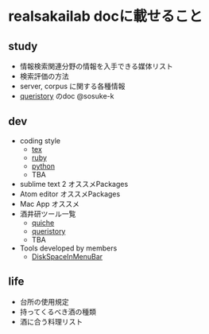 # realsakailab docに載せること

## study
- 情報検索関連分野の情報を入手できる媒体リスト
- 検索評価の方法
- server, corpus に関する各種情報
- [queristory](qs.l-u-l.tk) のdoc @sosuke-k

## dev
- coding style
  - [tex](http://tex.stackexchange.com/questions/40775/are-there-any-coding-style-guidelines-for-latex)
  - [ruby](http://bojovs.com/2012/04/24/ruby-coding-style/)
  - [python](http://tell-k.hatenablog.com/entry/2012/02/26/173554)
  - TBA
- sublime text 2 オススメPackages
- Atom editor オススメPackages
- Mac App オススメ
- 酒井研ツール一覧
  - [quiche](q.l0o0l.co)
  - [queristory](qs.l-u-l.tk)
  - TBA
- Tools developed by members
  - [DiskSpaceInMenuBar](https://github.com/dai---chi/DiskSpaceInMenuBar/releases)

## life
- 台所の使用規定
- 持ってくるべき酒の種類
- 酒に合う料理リスト

